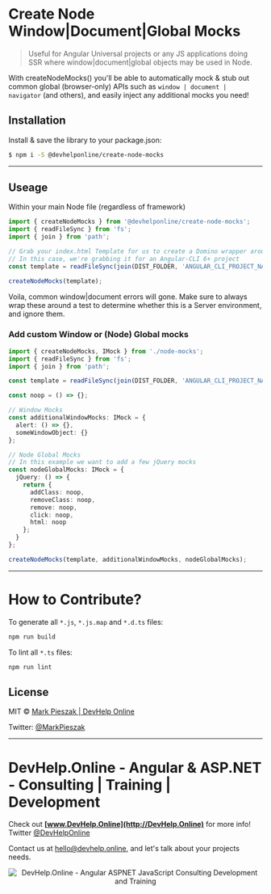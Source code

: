 # Create Node Window|Document|Global Mocks

> Useful for Angular Universal projects or any JS applications doing SSR where window|document|global objects may be used in Node. 

With createNodeMocks() you'll be able to automatically mock & stub out common global (browser-only) APIs such as `window | document | navigator` (and others), and easily inject any additional mocks you need! 

## Installation

Install & save the library to your package.json:

```bash
$ npm i -S @devhelponline/create-node-mocks
```

---

## Useage

Within your main Node file (regardless of framework)

```typescript
import { createNodeMocks } from '@devhelponline/create-node-mocks';
import { readFileSync } from 'fs';
import { join } from 'path';

// Grab your index.html Template for us to create a Domino wrapper around
// In this case, we're grabbing it for an Angular-CLI 6+ project
const template = readFileSync(join(DIST_FOLDER, 'ANGULAR_CLI_PROJECT_NAME', 'index.html')).toString();

createNodeMocks(template);
```

Voila, common window|document errors will gone. 
Make sure to always wrap these around a test to determine whether this is a Server 
environment, and ignore them.

### Add custom Window or (Node) Global mocks

```typescript
import { createNodeMocks, IMock } from './node-mocks';
import { readFileSync } from 'fs';
import { join } from 'path';

const template = readFileSync(join(DIST_FOLDER, 'ANGULAR_CLI_PROJECT_NAME', 'index.html')).toString();

const noop = () => {};

// Window Mocks
const additionalWindowMocks: IMock = {
  alert: () => {},
  someWindowObject: {}
};

// Node Global Mocks
// In this example we want to add a few jQuery mocks
const nodeGlobalMocks: IMock = {
  jQuery: () => {
    return {
      addClass: noop,
      removeClass: noop,
      remove: noop,
      click: noop,
      html: noop
    };
  }
};

createNodeMocks(template, additionalWindowMocks, nodeGlobalMocks);
```

---

# How to Contribute?

To generate all `*.js`, `*.js.map` and `*.d.ts` files:

```bash
npm run build
```

To lint all `*.ts` files:

```bash
npm run lint
```

## License

MIT © [Mark Pieszak | DevHelp Online](mailto:hello@devhelp.online)

Twitter: [@MarkPieszak](https://twitter.com/MarkPieszak)

----

# DevHelp.Online - Angular & ASP.NET - Consulting | Training | Development

Check out **[www.DevHelp.Online](http://DevHelp.Online)** for more info! Twitter [@DevHelpOnline](https://twitter.com/DevHelpOnline)

Contact us at <hello@devhelp.online>, and let's talk about your projects needs.

<p align="center">
    <img src="https://s3.amazonaws.com/media-p.slid.es/uploads/768119/images/4272479/Screen_Shot_2017-10-27_at_6.58.34_PM.png" alt="DevHelp.Online - Angular ASPNET JavaScript Consulting Development and Training">
</p>
